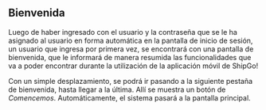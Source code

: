## Bienvenida 

Luego de haber ingresado con el usuario y la contraseña que se le ha asignado al usuario en forma automática en la pantalla de inicio de sesión, un usuario que ingresa por primera vez, se encontrará con una pantalla de bienvenida, que le informará de manera resumida las funcionalidades que va a poder encontrar durante la utilización de la aplicación móvil de ShipGo!

Con un simple desplazamiento, se podrá ir pasando a la siguiente pestaña de bienvenida, hasta llegar a la última. Allí se muestra un botón de *Comencemos*. Automáticamente, el sistema pasará a la pantalla principal.

